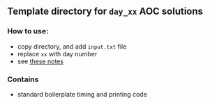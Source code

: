 ## Template directory for `day_xx` AOC solutions
 
### How to use:
* copy directory, and add `input.txt` file
* replace `xx` with day number
* see [these notes](../../README.md#Structure) 

### Contains
* standard boilerplate timing and printing code
